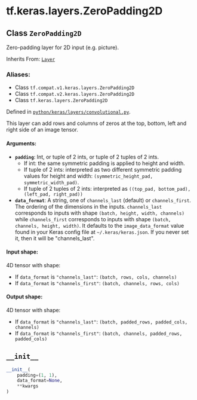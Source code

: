 <div itemscope itemtype="http://developers.google.com/ReferenceObject">
<meta itemprop="name" content="tf.keras.layers.ZeroPadding2D" />
<meta itemprop="path" content="Stable" />
<meta itemprop="property" content="__init__"/>
</div>

# tf.keras.layers.ZeroPadding2D

## Class `ZeroPadding2D`

Zero-padding layer for 2D input (e.g. picture).

Inherits From: [`Layer`](../../../tf/keras/layers/Layer.md)

### Aliases:

* Class `tf.compat.v1.keras.layers.ZeroPadding2D`
* Class `tf.compat.v2.keras.layers.ZeroPadding2D`
* Class `tf.keras.layers.ZeroPadding2D`



Defined in [`python/keras/layers/convolutional.py`](/code/stable/tensorflow/python/keras/layers/convolutional.py).

<!-- Placeholder for "Used in" -->

This layer can add rows and columns of zeros
at the top, bottom, left and right side of an image tensor.

#### Arguments:


* <b>`padding`</b>: Int, or tuple of 2 ints, or tuple of 2 tuples of 2 ints.
  - If int: the same symmetric padding
    is applied to height and width.
  - If tuple of 2 ints:
    interpreted as two different
    symmetric padding values for height and width:
    `(symmetric_height_pad, symmetric_width_pad)`.
  - If tuple of 2 tuples of 2 ints:
    interpreted as
    `((top_pad, bottom_pad), (left_pad, right_pad))`
* <b>`data_format`</b>: A string,
  one of `channels_last` (default) or `channels_first`.
  The ordering of the dimensions in the inputs.
  `channels_last` corresponds to inputs with shape
  `(batch, height, width, channels)` while `channels_first`
  corresponds to inputs with shape
  `(batch, channels, height, width)`.
  It defaults to the `image_data_format` value found in your
  Keras config file at `~/.keras/keras.json`.
  If you never set it, then it will be "channels_last".


#### Input shape:

4D tensor with shape:
- If `data_format` is `"channels_last"`:
    `(batch, rows, cols, channels)`
- If `data_format` is `"channels_first"`:
    `(batch, channels, rows, cols)`



#### Output shape:

4D tensor with shape:
- If `data_format` is `"channels_last"`:
    `(batch, padded_rows, padded_cols, channels)`
- If `data_format` is `"channels_first"`:
    `(batch, channels, padded_rows, padded_cols)`


<h2 id="__init__"><code>__init__</code></h2>

``` python
__init__(
    padding=(1, 1),
    data_format=None,
    **kwargs
)
```






